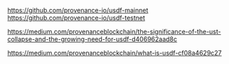 https://github.com/provenance-io/usdf-mainnet
https://github.com/provenance-io/usdf-testnet

https://medium.com/provenanceblockchain/the-significance-of-the-ust-collapse-and-the-growing-need-for-usdf-d406962aad8c

https://medium.com/provenanceblockchain/what-is-usdf-cf08a4629c27

